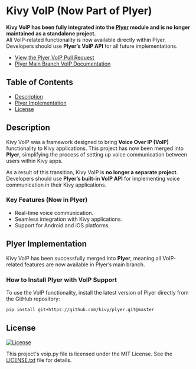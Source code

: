 # Kivy VoIP (Now Part of Plyer)

**Kivy VoIP has been fully integrated into the [Plyer](https://github.com/kivy/plyer) module and is no longer maintained as a standalone project.**  
All VoIP-related functionality is now available directly within Plyer. Developers should use **Plyer’s VoIP API** for all future implementations.

- [View the Plyer VoIP Pull Request](https://github.com/kivy/plyer/pull/832)
- [Plyer Main Branch VoIP Documentation](https://github.com/kivy/plyer/tree/master/examples/voip)

## Table of Contents

- [Description](#description)
- [Plyer Implementation](#plyer-implementation)
- [License](#license)

## Description

Kivy VoIP was a framework designed to bring **Voice Over IP (VoIP)** functionality to Kivy applications. This project has now been merged into **Plyer**, simplifying the process of setting up voice communication between users within Kivy apps.

As a result of this transition, Kivy VoIP is **no longer a separate project**. Developers should use **Plyer’s built-in VoIP API** for implementing voice communication in their Kivy applications.

### **Key Features (Now in Plyer)**
- Real-time voice communication.
- Seamless integration with Kivy applications.
- Support for Android and iOS platforms.

## Plyer Implementation  

Kivy VoIP has been successfully merged into **Plyer**, meaning all VoIP-related features are now available in Plyer’s main branch.

### **How to Install Plyer with VoIP Support**
To use the VoIP functionality, install the latest version of Plyer directly from the GitHub repository:

```sh
pip install git+https://github.com/kivy/plyer.git@master
```

## License

[![License](https://img.shields.io/badge/License-MIT-blue.svg)](LICENSE)

This project's voip.py file is licensed under the MIT License. See the [LICENSE.txt](LICENSE.txt) file for details.
